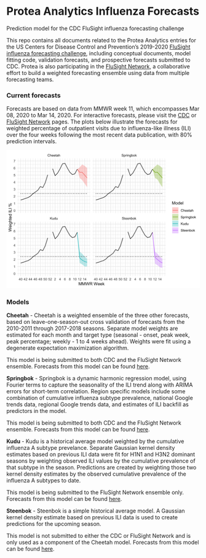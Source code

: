 
# Protea Analytics Influenza Forecasts

Prediction model for the CDC FluSight influenza forecasting challenge

This repo contains all documents related to the Protea Analytics entries
for the US Centers for Disease Control and Prevention’s 2019-2020
[FluSight influenza forecasting challenge](http://predict.cdc.gov),
including conceptual documents, model fitting code, validation
forecasts, and prospective forecasts submitted to CDC. Protea is also
participating in the [FluSight Network](http://flusightnetwork.io/), a
collaborative effort to build a weighted forecasting ensemble using data
from multiple forecasting teams.

### Current forecasts

Forecasts are based on data from MMWR week 11, which encompasses Mar 08,
2020 to Mar 14, 2020. For interactive forecasts, please visit the
[CDC](http://predict.cdc.gov) or [FluSight
Network](http://flusightnetwork.io/) pages. The plots below illustrate
the forecasts for weighted percentage of outpatient visits due to
influenza-like illness (ILI) over the four weeks following the most
recent data publication, with 80% prediction
intervals.

<img src="README_files/figure-gfm/current forecasts-1.png" width="672" />

### Models

**Cheetah** - Cheetah is a weighted ensemble of the three other
forecasts, based on leave-one-season-out cross validation of forecasts
from the 2010-2011 through 2017-2018 seasons. Separate model weights are
estimated for each month and target type (seasonal - onset, peak week,
peak percentage; weekly - 1 to 4 weeks ahead). Weights were fit using a
degenerate expectation maximization algorithm.

This model is being submitted to both CDC and the FluSight Network
ensemble. Forecasts from this model can be found
[here](CDC%20Submissions/2018-2019).

**Springbok** - Springbok is a dynamic harmonic regression model, using
Fourier terms to capture the seasonality of the ILI trend along with
ARIMA errors for short-term correlation. Region specific models include
some combination of cumulative influenza subtype prevalence, national
Google trends data, regional Google trends data, and estimates of ILI
backfill as predictors in the model.

This model is being submitted to both CDC and the FluSight Network
ensemble. Forecasts from this model can be found
[here](CDC%20Submissions/2018-2019).

**Kudu** - Kudu is a historical average model weighted by the cumulative
influenza A subtype prevelance. Separate Gaussian kernel density
estimates based on previous ILI data were fit for H1N1 and H3N2 dominant
seasons by weighting observed ILI values by the cumulative prevalence of
that subtype in the season. Predictions are created by weighting those
two kernel density estimates by the observed cumulative prevalence of
the influenza A subtypes to date.

This model is being submitted to the FluSight Network ensemble only.
Forecasts from this model can be found
[here](Forecasts/2018-2019/Subtype%20Historical%20Average).

**Steenbok** - Steenbok is a simple historical average model. A Gaussian
kernel density estimate based on previous ILI data is used to create
predictions for the upcoming season.

This model is not submitted to either the CDC or FluSight Network and is
only used as a component of the Cheetah model. Forecasts from this model
can be found [here](Forecasts/2018-2019/Historical%20Average).
